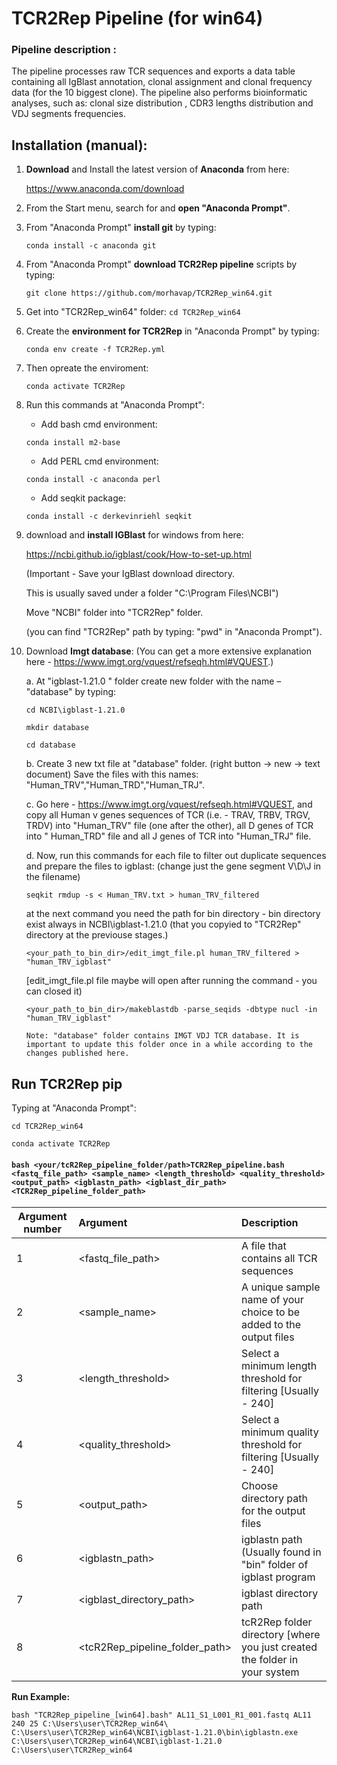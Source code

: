 # TCR2Rep Pipeline (for win64)

### Pipeline description :  
The pipeline processes raw TCR sequences and exports a data table containing all IgBlast annotation, clonal assignment and clonal frequency data (for the 10 biggest clone).
The pipeline also performs bioinformatic analyses, such as: clonal size distribution ,  CDR3 lengths distribution and VDJ segments frequencies.

## Installation (manual): 
1. **Download** and Install the latest version of **Anaconda** from here: 

   https://www.anaconda.com/download

2. From the Start menu, search for and **open "Anaconda Prompt"**.
3. From "Anaconda Prompt" **install git** by typing: 

   ```conda install -c anaconda git```

4. From "Anaconda Prompt" **download TCR2Rep pipeline** scripts by typing: 

   ```git clone https://github.com/morhavap/TCR2Rep_win64.git```

5. Get into "TCR2Rep_win64" folder: ```cd TCR2Rep_win64```
6. Create the **environment for TCR2Rep** in "Anaconda Prompt" by typing:	

   ```conda env create -f TCR2Rep.yml ```

7. Then opreate the enviroment:

   ```conda activate TCR2Rep```

8. Run this commands at "Anaconda Prompt":
   
   -	Add bash cmd environment:

    ```conda install m2-base``` 

   - Add PERL cmd environment:

    ```conda install -c anaconda perl```

   -	Add seqkit package:

    ```conda install -c derkevinriehl seqkit```

9. download and **install IGBlast** for windows from here: 

   https://ncbi.github.io/igblast/cook/How-to-set-up.html

   (Important - Save your IgBlast download directory. 

   This is usually saved under a folder "C:\Program Files\NCBI")

   Move "NCBI" folder into "TCR2Rep" folder.

   (you can find "TCR2Rep" path by typing: "pwd" in "Anaconda Prompt").

10. Download **Imgt database**: (You can get a more extensive explanation here - https://www.imgt.org/vquest/refseqh.html#VQUEST.)
     
     a.	At "igblast-1.21.0 " folder create new folder with the name – "database" by typing:
     
     ```cd NCBI\igblast-1.21.0```
      
      ```mkdir database```
      
      ```cd database```
   
     b.	Create 3 new txt file at "database" folder. (right button -> new -> text document)
        Save the files with this names: "Human_TRV","Human_TRD","Human_TRJ".

     
     c.	Go here - https://www.imgt.org/vquest/refseqh.html#VQUEST, and copy all Human v genes sequences of TCR (i.e. -  TRAV, TRBV, TRGV, TRDV) into "Human_TRV" file (one after the other), all D genes of TCR into " Human_TRD" file and all J genes of TCR into "Human_TRJ" file. 
    
    d.	Now, run this commands for each file to filter out duplicate sequences and prepare the files to igblast: (change just the gene segment V\D\J in the filename)
       
       ```seqkit rmdup -s < Human_TRV.txt > human_TRV_filtered```
       
       at the next command you need the path for bin directory - bin directory exist always in NCBI\igblast-1.21.0 (that you copyied to "TCR2Rep" directory at the previouse stages.)
       
       ```<your_path_to_bin_dir>/edit_imgt_file.pl human_TRV_filtered > "human_TRV_igblast"```
       
       [edit_imgt_file.pl file maybe will open after running the command - you can closed it)
       
       ```<your_path_to_bin_dir>/makeblastdb -parse_seqids -dbtype nucl -in "human_TRV_igblast"```

        Note: "database" folder contains IMGT VDJ TCR database. It is important to update this folder once in a while according to the changes published here. 

## **Run TCR2Rep pip** 

Typing at "Anaconda Prompt":

```cd TCR2Rep_win64```

```conda activate TCR2Rep```

#### ```bash <your/tcR2Rep_pipeline_folder/path>TCR2Rep_pipeline.bash <fastq_file_path> <sample_name> <length_threshold> <quality_threshold> <output_path> <igblastn_path> <igblast_dir_path> <TCR2Rep_pipeline_folder_path> ```

|Argument number|Argument|Description|
|--|:----|:------|
|1 |<fastq_file_path>|A file that contains all TCR sequences|
|2 |<sample_name>|A unique sample name of your choice to be added to the output files|
|3 |<length_threshold>|Select a minimum length threshold for filtering [Usually - 240]|
|4 |<quality_threshold>|Select a minimum quality threshold for filtering [Usually - 240]|
|5 |<output_path>|Choose directory path for the output files|
|6 |<igblastn_path>|igblastn path (Usually found in "bin" folder of igblast program|
|7 |<igblast_directory_path>|igblast directory path|
|8 |<tcR2Rep_pipeline_folder_path>|tcR2Rep folder directory [where you just created the folder in your system|

**Run Example:**

```bash "TCR2Rep_pipeline_[win64].bash" AL11_S1_L001_R1_001.fastq AL11 240 25 C:\Users\user\TCR2Rep_win64\ C:\Users\user\TCR2Rep_win64\NCBI\igblast-1.21.0\bin\igblastn.exe C:\Users\user\TCR2Rep_win64\NCBI\igblast-1.21.0 C:\Users\user\TCR2Rep_win64```




